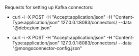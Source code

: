 Requests for setting up Kafka connectors:

- curl -i -X POST -H "Accept:application/json" -H "Content-Type:application/json" 127.0.0.1:8083/connectors/ --data "@debezium.json"

- curl -i -X POST -H "Accept:application/json" -H "Content-Type:application/json" 127.0.0.1:8083/connectors/ --data "@mongoconnector-config.json"
